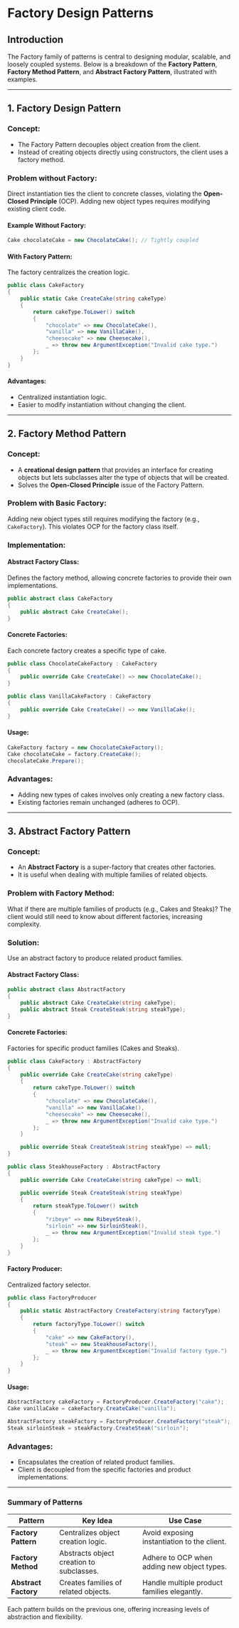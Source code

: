 # Factory Design Patterns

## Introduction

The Factory family of patterns is central to designing modular, scalable, and loosely coupled systems. Below is a breakdown of the **Factory Pattern**, **Factory Method Pattern**, and **Abstract Factory Pattern**, illustrated with examples.

---

## **1. Factory Design Pattern**

### **Concept**:
- The Factory Pattern decouples object creation from the client. 
- Instead of creating objects directly using constructors, the client uses a factory method.

### **Problem without Factory**:
Direct instantiation ties the client to concrete classes, violating the **Open-Closed Principle** (OCP). Adding new object types requires modifying existing client code.

#### Example Without Factory:
```csharp
Cake chocolateCake = new ChocolateCake(); // Tightly coupled
```

#### With Factory Pattern:
The factory centralizes the creation logic.

```csharp
public class CakeFactory
{
    public static Cake CreateCake(string cakeType)
    {
        return cakeType.ToLower() switch
        {
            "chocolate" => new ChocolateCake(),
            "vanilla" => new VanillaCake(),
            "cheesecake" => new Cheesecake(),
            _ => throw new ArgumentException("Invalid cake type.")
        };
    }
}
```

#### Advantages:
- Centralized instantiation logic.
- Easier to modify instantiation without changing the client.

---

## **2. Factory Method Pattern**

### **Concept**:
- A **creational design pattern** that provides an interface for creating objects but lets subclasses alter the type of objects that will be created.
- Solves the **Open-Closed Principle** issue of the Factory Pattern.

### **Problem with Basic Factory**:
Adding new object types still requires modifying the factory (e.g., `CakeFactory`). This violates OCP for the factory class itself.

### **Implementation**:

#### **Abstract Factory Class**:
Defines the factory method, allowing concrete factories to provide their own implementations.
```csharp
public abstract class CakeFactory
{
    public abstract Cake CreateCake();
}
```

#### **Concrete Factories**:
Each concrete factory creates a specific type of cake.
```csharp
public class ChocolateCakeFactory : CakeFactory
{
    public override Cake CreateCake() => new ChocolateCake();
}

public class VanillaCakeFactory : CakeFactory
{
    public override Cake CreateCake() => new VanillaCake();
}
```

#### **Usage**:
```csharp
CakeFactory factory = new ChocolateCakeFactory();
Cake chocolateCake = factory.CreateCake();
chocolateCake.Prepare();
```

### **Advantages**:
- Adding new types of cakes involves only creating a new factory class.
- Existing factories remain unchanged (adheres to OCP).

---

## **3. Abstract Factory Pattern**

### **Concept**:
- An **Abstract Factory** is a super-factory that creates other factories.
- It is useful when dealing with multiple families of related objects.

### **Problem with Factory Method**:
What if there are multiple families of products (e.g., Cakes and Steaks)? The client would still need to know about different factories, increasing complexity.

### **Solution**:
Use an abstract factory to produce related product families.

#### **Abstract Factory Class**:
```csharp
public abstract class AbstractFactory
{
    public abstract Cake CreateCake(string cakeType);
    public abstract Steak CreateSteak(string steakType);
}
```

#### **Concrete Factories**:
Factories for specific product families (Cakes and Steaks).
```csharp
public class CakeFactory : AbstractFactory
{
    public override Cake CreateCake(string cakeType)
    {
        return cakeType.ToLower() switch
        {
            "chocolate" => new ChocolateCake(),
            "vanilla" => new VanillaCake(),
            "cheesecake" => new Cheesecake(),
            _ => throw new ArgumentException("Invalid cake type.")
        };
    }

    public override Steak CreateSteak(string steakType) => null;
}

public class SteakhouseFactory : AbstractFactory
{
    public override Cake CreateCake(string cakeType) => null;

    public override Steak CreateSteak(string steakType)
    {
        return steakType.ToLower() switch
        {
            "ribeye" => new RibeyeSteak(),
            "sirloin" => new SirloinSteak(),
            _ => throw new ArgumentException("Invalid steak type.")
        };
    }
}
```

#### **Factory Producer**:
Centralized factory selector.
```csharp
public class FactoryProducer
{
    public static AbstractFactory CreateFactory(string factoryType)
    {
        return factoryType.ToLower() switch
        {
            "cake" => new CakeFactory(),
            "steak" => new SteakhouseFactory(),
            _ => throw new ArgumentException("Invalid factory type.")
        };
    }
}
```

#### **Usage**:
```csharp
AbstractFactory cakeFactory = FactoryProducer.CreateFactory("cake");
Cake vanillaCake = cakeFactory.CreateCake("vanilla");

AbstractFactory steakFactory = FactoryProducer.CreateFactory("steak");
Steak sirloinSteak = steakFactory.CreateSteak("sirloin");
```

### **Advantages**:
- Encapsulates the creation of related product families.
- Client is decoupled from the specific factories and product implementations.

---

### **Summary of Patterns**

| Pattern                  | Key Idea                                    | Use Case                                      |
|--------------------------|---------------------------------------------|----------------------------------------------|
| **Factory Pattern**      | Centralizes object creation logic.         | Avoid exposing instantiation to the client. |
| **Factory Method**       | Abstracts object creation to subclasses.   | Adhere to OCP when adding new object types. |
| **Abstract Factory**     | Creates families of related objects.       | Handle multiple product families elegantly. |

Each pattern builds on the previous one, offering increasing levels of abstraction and flexibility.